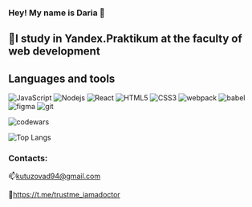 ### Hey! My name is Daria 👋

## 🌱I study in Yandex.Praktikum at the faculty of web development

## Languages and tools
![JavaScript](https://img.shields.io/badge/-JavaScript-black?style=flat-square&logo=javascript)
![Nodejs](https://img.shields.io/badge/-Nodejs-black?style=flat-square&logo=Node.js)
![React](https://img.shields.io/badge/-React-black?style=flat-square&logo=react)
![HTML5](https://img.shields.io/badge/-HTML5-E34F26?style=flat-square&logo=html5&logoColor=white)
![CSS3](https://img.shields.io/badge/-CSS3-1572B6?style=flat-square&logo=css3)
![webpack](https://img.shields.io/badge/Webpack-090909?style=flat-square&logo=webpack)
![babel](https://img.shields.io/badge/Babel-090909?style=flat-square&logo=babel)
![figma](https://img.shields.io/badge/Figma-090909?style=flat-square&logo=figma)
![git](https://img.shields.io/badge/Git-090909?style=flat-square&logo=git)

![codewars](https://www.codewars.com/users/DariaKutuzova/badges/micro)

![Top Langs](https://github-readme-stats.vercel.app/api/top-langs/?username=dariakutuzova&hide=TeX&layout=compact)

### Contacts:
📫kutuzovad94@gmail.com

💬https://t.me/trustme_iamadoctor

<!--
**DariaKutuzova/DariaKutuzova** is a ✨ _special_ ✨ repository because its `README.md` (this file) appears on your GitHub profile.

Here are some ideas to get you started:

- 🔭 I’m currently working on ...
- 🌱 I’m currently learning ...
- 👯 I’m looking to collaborate on ...
- 🤔 I’m looking for help with ...
- 💬 Ask me about ...
- 📫 How to reach me: ...
- 😄 Pronouns: ...
- ⚡ Fun fact: ...
-->
